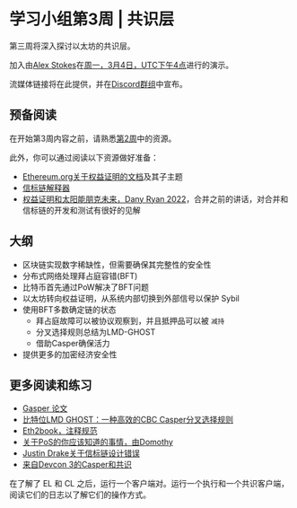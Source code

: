 # 学习小组第3周 | 共识层

第三周将深入探讨以太坊的共识层。

加入由[Alex Stokes](https://twitter.com/ralexstokes)在[周一，3月4日，UTC下午4点](https://savvytime.com/converter/utc-to-germany-berlin-united-kingdom-london-ny-new-york-city-ca-san-francisco-china-shanghai-japan-tokyo-australia-sydney/mar-04-2024/4pm)进行的演示。

流媒体链接将在此提供，并在[Discord群组](https://discord.gg/epfsg)中宣布。

## 预备阅读

在开始第3周内容之前，请熟悉[第2周](/eps/week2.md)中的资源。

此外，你可以通过阅读以下资源做好准备：

- [Ethereum.org关于权益证明的文档](https://ethereum.org/developers/docs/consensus-mechanisms/pos)及其子主题
- [信标链解释器](https://ethos.dev/beacon-chain)
- [权益证明和太阳能朋克未来，Dany Ryan 2022](https://www.youtube.com/watch?v=8N10a1EBhBc)，合并之前的讲话，对合并和信标链的开发和测试有很好的见解

## 大纲

- 区块链实现数字稀缺性，但需要确保其完整性的安全性
- 分布式网络处理拜占庭容错(BFT)
- 比特币首先通过PoW解决了BFT问题
- 以太坊转向权益证明，从系统内部切换到外部信号以保护 Sybil
- 使用BFT多数确定链的状态
  - 拜占庭故障可以被协议观察到，并且抵押品可以被 `减持`
  - 分叉选择规则总结为LMD-GHOST
  - 借助Casper确保活力
- 提供更多的加密经济安全性

## 更多阅读和练习

- [Gasper 论文](https://arxiv.org/pdf/2003.03052.pdf)
- [比特位LMD GHOST：一种高效的CBC Casper分叉选择规则](https://medium.com/@aditya.asgaonkar/bitwise-lmd-ghost-an-efficient-cbc-casper-fork-choice-rule-6db924e57d1f)
- [Eth2book，注释规范](https://eth2book.info/)
- [关于PoS的你应该知道的事情，由Domothy](https://domothy.com/proof-of-stake/)
- [Justin Drake关于信标链设计错误](https://www.youtube.com/watch?v=10Ym34y3Eoo)
- [来自Devcon 3的Casper和共识](https://archive.devcon.org/archive/watch/3/casper-and-consensus/?tab=YouTube)

在了解了 EL 和 CL 之后，运行一个客户端对。运行一个执行和一个共识客户端，阅读它们的日志以了解它们的操作方式。
